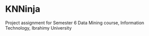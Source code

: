 # KNNinja
Project assignment for Semester 6 Data Mining course, Information Technology, Ibrahimy University
